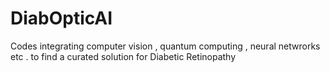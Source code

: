 # DiabOpticAI
Codes integrating computer vision , quantum computing , neural netwrorks etc . to find a curated solution for Diabetic Retinopathy
